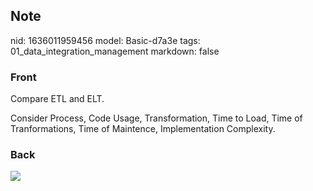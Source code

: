 ## Note
nid: 1636011959456
model: Basic-d7a3e
tags: 01_data_integration_management
markdown: false

### Front
Compare ETL and ELT.
<div>
  Consider Process, Code Usage, Transformation, Time to Load, Time
  of Tranformations, Time of Maintence, Implementation Complexity.
</div>

### Back
<img src="paste-f6538cc1e2fc7f4429e5b2bfc021ec290a3c509a.jpg">
